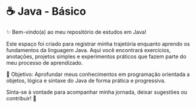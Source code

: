 # ☕ Java - Básico

✨ Bem-vindo(a) ao meu repositório de estudos em Java!

Este espaço foi criado para registrar minha trajetória enquanto aprendo os fundamentos da linguagem Java. Aqui você encontrará exercícios, anotações, projetos simples e experimentos práticos que fazem parte do meu processo de aprendizado.

📌 Objetivo:
Aprofundar meus conhecimentos em programação orientada a objetos, lógica e sintaxe do Java de forma prática e progressiva.

Sinta-se à vontade para acompanhar minha jornada, deixar sugestões ou contribuir! 🚀

